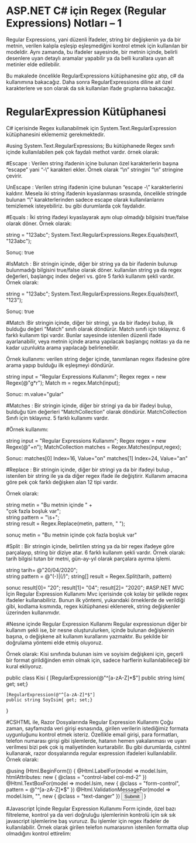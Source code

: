 # ASP.NET C# için Regex (Regular Expressions) Notları – 1 

Regular Expressions, yani  düzenli İfadeler, string bir değişkenin ya da bir metnin, verilen kalıpla eşleşip eşleşmediğini kontrol etmek için kullanılan bir modeldir. Aynı zamanda, bu ifadeler sayesinde, bir metnin içinde, belirli desenlere uyan detaylı aramalar yapabilir ya da belli kurallara uyan alt metinler elde edilebilir.

Bu makalede öncelikle RegularExpressions kütüphanesine göz atıp, c# da kullanımına bakacağız. Daha sonra RegularExpressions diline ait özel karakterlere ve son olarak da sık kullanılan ifade gruplarına bakacağız.

# RegularExpression Kütüphanesi

C# içerisinde Regex kullanabilmek için  System.Text.RegularExpression kütüphanesini eklememiz gerekmektedir.

#using System.Text.RegularExpressions; 
Bu kütüphanede Regex sınıfı içinde kullanılabilen pek çok faydalı methot vardır. örnek olarak:

#Escape : Verilen string ifadenin içine bulunan özel karakterlerin başına “escape” yani “-\” karakteri ekler. Örnek olarak “\n” stringini “\\n” stringine çevirir.

UnEscape : Verilen string ifadenin içine bulunan “escape -\” karakterlerini kaldırır. Mesela iki string ifadenin kıyaslanması sırasında, öncelikle stringde bulunan “\” karakterlerinden sadece escape olarak kullanılanlarını temizlemek isteyebiliriz. bu gibi durumlarda çok faydalıdır.

#Equals : İki string ifadeyi kıyaslayarak aynı olup olmadığı bilgisini true/false olarak döner. Örnek olarak:

string = "123abc";
System.Text.RegularExpressions.Regex.Equals(text1, "123abc");

Sonuç: true


#IsMatch : Bir stringin içinde, diğer bir string ya da bir ifadenin bulunup bulunmadığı bilgisini true/false olarak döner. kullanılan string ya da regex değerleri, başlangıç index değeri vs. göre 5 farklı kullanım şekli vardır. Örnek olarak:

string = "123abc";
System.Text.RegularExpressions.Regex.Equals(text1, "123");

Sonuç: true


#Match :Bir stringin içinde, diğer bir stringi, ya da bir ifadeyi bulup, ilk bulduğu değeri “Match” sınıfı olarak döndürür. Match sınıfı için tıklayınız. 6 farklı kullanım tipi vardır. Bunlar sayesinde istenilen düzenli ifade ayarlanabilir, veya metnin içinde arama yapılacak başlangıç noktası ya da ne kadar uzunlukta arama yapılacağı belirlenebilir.

Örnek kullanımı: verilen string değer içinde, tanımlanan regex ifadesine göre arama yapıp bulduğu ilk eşleşmeyi döndürür.

string input = "Regular Expressions Kullanımı";
      Regex regex = new Regex(@"g*r");
      Match m = regex.Match(input);

Sonuc: m.value="gular"


#Matches : Bir stringin içinde, diğer bir stringi ya da bir ifadeyi bulup, bulduğu tüm değerleri “MatchCollection” olarak döndürür. MatchCollection Sınıfı için tıklayınız. 5 farklı kullanımı vardır.

#Örnek kullanımı:

string input = "Regular Expressions Kullanımı";
      Regex regex = new Regex(@"+n");
      MatchCollection matches = Regex.Matches(input,regex);

Sonuc: matches[0] Index=16, Value="on"
       matches[1] Index=24, Value="an"


#Replace : Bir stringin içinde, diğer bir stringi ya da bir ifadeyi bulup , istenilen bir string ile ya da diğer regex ifade ile değiştirir. Kullanım amacına göre pek çok farklı değişken alan 12 tipi vardır.

Örnek olarak:

 string  metin = "Bu    metnin  içinde     " +     
                 "çok    fazla   boşluk   var";      
 string pattern = "\\s+";      
 string result = Regex.Replace(metin, pattern, " "); 

 sonuç  metin = "Bu metnin içinde çok fazla boşluk var"



#Split : Bir stringin içinde, belirtilen string ya da bir regex ifadeye göre parçalayıp, string bir diziye atar. 6 farklı kullanım şekli vardır.
Örnek olarak: tarih bilgisi tutan bir metni, gün-ay-yıl olarak parçalara ayırma işlemi.

 string tarih= @"20/04/2020";   
 string pattern = @"(-)|(/)";
 string[] result = Regex.Split(tarih, pattern)

  sonuc result[0]= "20";
        result[1]= "04";
        result[2]= "2020";
#ASP.NET MVC İçin Regular Expression Kullanımı
Mvc içerisinde çok kolay bir şelikde regex ifadeler kullanabiliriz. Bunun ilk yöntemi, yukarıdaki örneklerde de verildiği gibi, kodlama kısmında, regex kütüphanesi eklenerek, string değişkenler üzerinden kullanımıdır.

#Nesne içinde Regular Expression Kullanımı
Regular expressionun diğer bir kullanım şekli ise, bir nesne oluşturulurken, içinde bulunan değişkenin başına, o değişkene ait kullanım kurallarını yazmaktır. Bu şekilde bir doğrulama yöntemi elde etmiş oluyoruz.

Örnek olarak: Kisi sınıfında bulunan isim ve soyisim değişkeni için, geçerli bir format girildiğinden emin olmak için, sadece harflerin kullanılabileceği bir kural ekliyoruz.

public class Kisi
{
    [RegularExpression(@"^[a-zA-Z]*$"]
    public string Isim{ get; set;}

    [RegularExpression(@"^[a-zA-Z]*$"]
    public string SoyIsim{ get; set;}
}

#CSHTML ile, Razor Dosyalarında Regular Expression Kullanımı
Çoğu zaman, sayfamızda veri girişi esnasında, girilen verilerin istediğimiz formata uygunluğunu kontrol etmek isteriz. Özellikle email girişi, para formatları, telefon numarası girişi gibi işlemlerde, hatanın hemen yakalanması ve uyarı verilmesi bizi pek çok iş maliyetinden kurtarabilir. Bu gibi durumlarda, cshtml kullanarak, razor dosyalarında regular expression ifadeleri kullanılabilir. Örnek olarak:

@using (Html.BeginForm())
        {
            @Html.LabelFor(model => model.Isim, htmlAttributes: new { @class = "control-label col-md-2" })
            @Html.TextBoxFor(model => model.Isim, new { @class = "form-control", pattern = @"^[a-zA-Z]*$"  })
            @Html.ValidationMessageFor(model => model.Isim, "", new { @class = "text-danger" })
            <input type="submit" value="Submit" />
        }

#Javascript İçinde Regular Expression Kullanımı
Form içinde, özel bazı filtreleme, kontrol ya da veri doğruluğu işlemlerinin kontrolü için sık sık javascript işlemlerine baş vururuz. Bu işlemler için regex ifadeler de kullanılabilir. Örnek olarak girilen telefon numarasının istenilen formatta olup olmadığını kontrol ettirelim:

<script>
var pattern = /(?:\d{3}|\(\d{3}\))([-\/\.])\d{3}\1\d{4}/;
function testInfo(phoneInput) {
  var OK = pattern.ismatch(phoneInput.value);
  if (!OK) {
    alert(phoneInput.value + ' geçerli telefon numarası formatında değildir'); 
  } 
</script>
